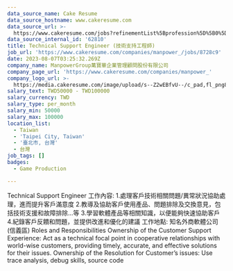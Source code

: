 ```yaml
---
data_source_name: Cake Resume
data_source_hostname: www.cakeresume.com
data_source_url: >-
  https://www.cakeresume.com/jobs?refinementList%5Bprofession%5D%5B0%5D=game-production&range%5Bsalary_range%5D%5Bmin%5D=100000
data_source_internal_id: '62810'
title: Technical Support Engineer (技術支持工程師)
job_url: 'https://www.cakeresume.com/companies/manpower_/jobs/8728c9'
date: 2023-08-07T03:25:32.269Z
company_name: ManpowerGroup萬寶華企業管理顧問股份有限公司
company_page_url: 'https://www.cakeresume.com/companies/manpower_'
company_logo_url: >-
  https://media.cakeresume.com/image/upload/s--Z2wEBfvU--/c_pad,fl_png8,h_200,w_200/v1665555460/vxttxbirsdv5ahomc0sa.png
salary_text: TWD50000 - TWD100000
salary_currency: TWD
salary_type: per_month
salary_min: 50000
salary_max: 100000
location_list:
  - Taiwan
  - 'Taipei City, Taiwan'
  - '臺北市, 台灣'
  - 台灣
job_tags: []
badges:
  - Game Production

---
```


Technical Support Engineer 工作內容: 1.處理客戶技術相關問題/異常狀況協助處理，進而提升客戶滿意度 2.教導及協助客戶使用產品、問題排除及交換意見，包括技術支援和故障排除...等 3.學習軟體產品等相關知識，以便能夠快速協助客戶 4.紀錄客戶反饋和問題，並提供改進和優化的建議 工作地點: 知名外商軟體公司(信義區) Roles and Responsibilities Ownership of the Customer Support Experience: Act as a technical focal point in cooperative relationships with world-wise customers, providing timely, accurate, and effective solutions for their issues. Ownership of the Resolution for Customer’s issues: Use trace analysis, debug skills, source code